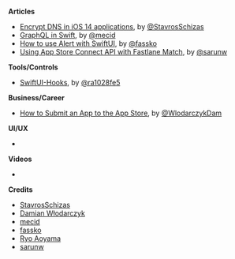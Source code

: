 
**Articles**

* [Encrypt DNS in iOS 14 applications](https://stavrosschizas.com/post/encrypt-dns-in-ios-14-applications/), by [@StavrosSchizas](https://twitter.com/StavrosSchizas)
* [GraphQL in Swift](https://swiftwithmajid.com/2021/02/24/graphql-in-swift/), by [@mecid](https://twitter.com/mecid)
* [How to use Alert with SwiftUI](https://kristaps.me/blog/swiftui-alert/), by [@fassko](https://twitter.com/fassko)
* [Using App Store Connect API with Fastlane Match](https://sarunw.com/posts/using-app-store-connect-api-with-fastlane-match/), by [@sarunw](https://twitter.com/sarunw)

**Tools/Controls**

* [SwiftUI-Hooks](https://github.com/ra1028/SwiftUI-Hooks), by [@ra1028fe5](https://twitter.com/ra1028fe5)

**Business/Career**

* [How to Submit an App to the App Store](https://www.thedroidsonroids.com/blog/how-to-submit-app-to-the-app-store-guide-and-checklist), by [@WlodarczykDam](https://twitter.com/WlodarczykDam)

**UI/UX**

*

**Videos**

*

**Credits**

* [StavrosSchizas](https://github.com/sschizas)
* [Damian Włodarczyk](https://github.com/DamianW93)
* [mecid](https://github.com/mecid)
* [fassko](https://github.com/fassko)
* [Ryo Aoyama](https://github.com/ra1028)
* [sarunw](https://github.com/sarunw)